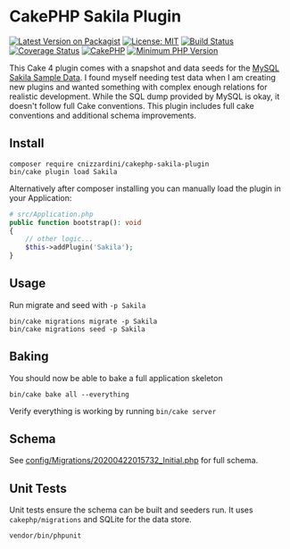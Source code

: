# CakePHP Sakila Plugin

[![Latest Version on Packagist](https://img.shields.io/packagist/v/cnizzardini/cakephp-sakila-plugin.svg?style=flat-square)](https://packagist.org/packages/cnizzardini/cakephp-sakila-plugin)
[![License: MIT](https://img.shields.io/badge/License-MIT-green.svg)](LICENSE.txt)
[![Build Status](https://travis-ci.org/cnizzardini/cakephp-sakila-plugin.svg?branch=master)](https://travis-ci.org/github/cnizzardini/cakephp-sakila-plugin)
[![Coverage Status](https://coveralls.io/repos/github/cnizzardini/cakephp-sakila-plugin/badge.svg?branch=master)](https://coveralls.io/github/cnizzardini/cakephp-sakila-plugin?branch=master)
[![CakePHP](https://img.shields.io/badge/cakephp-%3E%3D%204.0-red?logo=cakephp)](https://book.cakephp.org/4/en/index.html)
[![Minimum PHP Version](https://img.shields.io/badge/php-%3E%3D%207.2-8892BF.svg?logo=php)](https://php.net/)

This Cake 4 plugin comes with a snapshot and data seeds for the 
[MySQL Sakila Sample Data](https://dev.mysql.com/doc/sakila/en/). I found myself needing test data when I am creating
new plugins and wanted something with complex enough relations for realistic development. While the SQL dump provided 
by MySQL is okay, it doesn't follow full Cake conventions. This plugin includes full cake conventions and additional 
schema improvements.

## Install

```console
composer require cnizzardini/cakephp-sakila-plugin
bin/cake plugin load Sakila
```

Alternatively after composer installing you can manually load the plugin in your Application:

```php
# src/Application.php
public function bootstrap(): void
{
    // other logic...
    $this->addPlugin('Sakila');
}
```

## Usage

Run migrate and seed with `-p Sakila`

```console
bin/cake migrations migrate -p Sakila
bin/cake migrations seed -p Sakila
```

## Baking

You should now be able to bake a full application skeleton

```console
bin/cake bake all --everything
```

Verify everything is working by running `bin/cake server`

## Schema

See [config/Migrations/20200422015732_Initial.php](config/Migrations/20200422015732_Initial.php) for full schema.

## Unit Tests

Unit tests ensure the schema can be built and seeders run. It uses `cakephp/migrations` and SQLite for the data store.

```console
vendor/bin/phpunit
```
